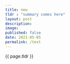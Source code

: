 ```yaml
---
title: new
tldr : "summary comes here"
layout: post
description:
image: 
published: false
date: 2021-05-05
permalink: /text
---
```


{{ page.tldr }} 

<!-- https://seankilleen.com/2019/10/better-technical-interviews-part-5-common-questions/ -->
